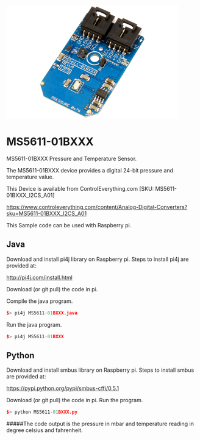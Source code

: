 [![MS5611-01BXXX](MS5611-01BXXX_I2CS_A01.png)](https://www.controleverything.com/content/Analog-Digital-Converters?sku=MS5611-01BXXX_I2CS_A01)
# MS5611-01BXXX
MS5611-01BXXX Pressure and Temperature Sensor.

The MS5611-01BXXX device provides a digital 24-bit pressure and temperature value.

This Device is available from ControlEverything.com [SKU: MS5611-01BXXX_I2CS_A01]

https://www.controleverything.com/content/Analog-Digital-Converters?sku=MS5611-01BXXX_I2CS_A01

This Sample code can be used with Raspberry pi.

## Java
Download and install pi4j library on Raspberry pi. Steps to install pi4j are provided at:

http://pi4j.com/install.html

Download (or git pull) the code in pi.

Compile the java program.
```cpp
$> pi4j MS5611-01BXXX.java
```

Run the java program.
```cpp
$> pi4j MS5611-01BXXX
```

## Python
Download and install smbus library on Raspberry pi. Steps to install smbus are provided at:

https://pypi.python.org/pypi/smbus-cffi/0.5.1

Download (or git pull) the code in pi. Run the program.

```cpp
$> python MS5611-01BXXX.py
```

#####The code output is the pressure in mbar and temperature reading in degree celsius and fahrenheit.
